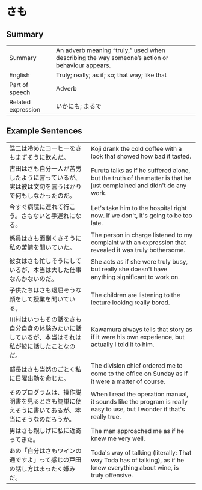 # さも

## Summary

<table><tr>   <td>Summary</td>   <td>An adverb meaning “truly,” used when describing the way someone’s action or behaviour appears.</td></tr><tr>   <td>English</td>   <td>Truly; really; as if; so; that way; like that</td></tr><tr>   <td>Part of speech</td>   <td>Adverb</td></tr><tr>   <td>Related expression</td>   <td>いかにも; まるで</td></tr></table>

## Example Sentences

<table><tr>   <td>浩二は冷めたコーヒーをさもまずそうに飲んだ。</td>   <td>Koji drank the cold coffee with a look that showed how bad it tasted.</td></tr><tr>   <td>古田はさも自分一人が苦労したように言っているが、実は彼は文句を言うばかりで何もしなかったのだ。</td>   <td>Furuta talks as if he suffered alone, but the truth of the matter is that he just complained and didn't do any work.</td></tr><tr>   <td>今すぐ病院に連れて行こう。さもないと手遅れになる。</td>   <td>Let's take him to the hospital right now. If we don't, it's going to be too late.</td></tr><tr>   <td>係員はさも面倒くさそうに私の苦情を聞いていた。</td>   <td>The person in charge listened to my complaint with an expression that revealed it was truly bothersome.</td></tr><tr>   <td>彼女はさも忙しそうにしているが、本当は大した仕事なんかないのだ。</td>   <td>She acts as if she were truly busy, but really she doesn't have anything signiﬁcant to work on.</td></tr><tr>   <td>子供たちはさも退屈そうな顔をして授業を聞いている。</td>   <td>The children are listening to the lecture looking really bored.</td></tr><tr>   <td>川村はいつもその話をさも自分自身の体験みたいに話しているが、本当はそれは私が彼に話したことなのだ。</td>   <td>Kawamura always tells that story as if it were his own experience, but actually I told it to him.</td></tr><tr>   <td>部長はさも当然のごとく私に日曜出勤を命じた。</td>   <td>The division chief ordered me to come to the ofﬁce on Sunday as if it were a matter of course.</td></tr><tr>   <td>そのプログラムは、操作説明書を見るとさも簡単に使えそうに書いてあるが、本当にそうなのだろうか。</td>   <td>When I read the operation manual, it sounds like the program is really easy to use, but I wonder if that's really true.</td></tr><tr>   <td>男はさも親しげに私に近寄ってきた。</td>   <td>The man approached me as if he knew me very well.</td></tr><tr>   <td>あの「自分はさもワインの通ですよ」って感じの戸田の話し方はまったく嫌みだ。</td>   <td>Toda's way of talking (literally: That way Toda has of talking), as if he knew everything about wine, is truly offensive.</td></tr></table>

